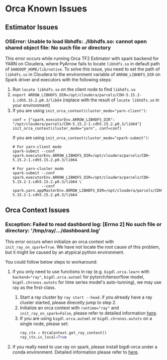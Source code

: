 # Orca Known Issues

## **Estimator Issues**

### **OSError: Unable to load libhdfs: ./libhdfs.so: cannot open shared object file: No such file or directory**

This error occurs while running Orca TF2 Estimator with spark backend for YARN on Cloudera, where PyArrow fails to locate `libhdfs.so` in default path of `$HADOOP_HOME/lib/native`. 
To solve this issue, you need to set the path of `libhdfs.so` in Cloudera to the environment variable of `ARROW_LIBHDFS_DIR` on Spark driver and executors with the following steps:

1. Run `locate libhdfs.so` on the client node to find `libhdfs.so`
2. `export ARROW_LIBHDFS_DIR=/opt/cloudera/parcels/CDH-5.15.2-1.cdh5.15.2.p0.3/lib64` (replace with the result of `locate libhdfs.so` in your environment)
3. If you are using `init_orca_context(cluster_mode="yarn-client")`: 
   ```
   conf = {"spark.executorEnv.ARROW_LIBHDFS_DIR": "/opt/cloudera/parcels/CDH-5.15.2-1.cdh5.15.2.p0.3/lib64"}
   init_orca_context(cluster_mode="yarn", conf=conf)
   ```
   If you are using `init_orca_context(cluster_mode="spark-submit")`:
   ```
   # For yarn-client mode
   spark-submit --conf spark.executorEnv.ARROW_LIBHDFS_DIR=/opt/cloudera/parcels/CDH-5.15.2-1.cdh5.15.2.p0.3/lib64

   # For yarn-cluster mode
   spark-submit --conf spark.executorEnv.ARROW_LIBHDFS_DIR=/opt/cloudera/parcels/CDH-5.15.2-1.cdh5.15.2.p0.3/lib64 \
                --conf spark.yarn.appMasterEnv.ARROW_LIBHDFS_DIR=/opt/cloudera/parcels/CDH-5.15.2-1.cdh5.15.2.p0.3/lib64
   ```

## **Orca Context Issues**

### **Exception: Failed to read dashbord log: [Errno 2] No such file or directory: '/tmp/ray/.../dashboard.log'**

This error occurs when initialize an orca context with `init_ray_on_spark=True`. We have not locate the root cause of this problem, but it might be caused by an atypical python environment.

You could follow below steps to workaround:

1. If you only need to use functions in ray (e.g. `bigdl.orca.learn` with `backend="ray"`, `bigdl.orca.automl` for pytorch/tensorflow model, `bigdl.chronos.autots` for time series model's auto-tunning), we may use ray as the first-class.

   1. Start a ray cluster by `ray start --head`. if you already have a ray cluster started, please direcetly jump to step 2.
   2. Initialize an orca context with `runtime="ray"` and `init_ray_on_spark=False`, please refer to detailed information [here](./orca-context.html).
   3. If you are using `bigdl.orca.automl` or `bigdl.chronos.autots` on a single node, please set:
      ```python
      ray_ctx = OrcaContext.get_ray_context()
      ray_ctx.is_local=True
      ```

2. If you really need to use ray on spark, please install bigdl-orca under a conda environment. Detailed information please refer to [here](./orca.html).